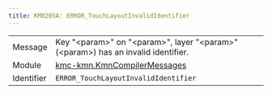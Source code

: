 ```yaml
---
title: KM0205A: ERROR_TouchLayoutInvalidIdentifier
---
```


|            |           |
|------------|---------- |
| Message    | Key "&lt;param&gt;" on "&lt;param&gt;", layer "&lt;param&gt;" \(&lt;param&gt;\) has an invalid identifier\. |
| Module     | [kmc-kmn.KmnCompilerMessages](kmc-kmn.kmncompilermessages) |
| Identifier | `ERROR_TouchLayoutInvalidIdentifier` |


